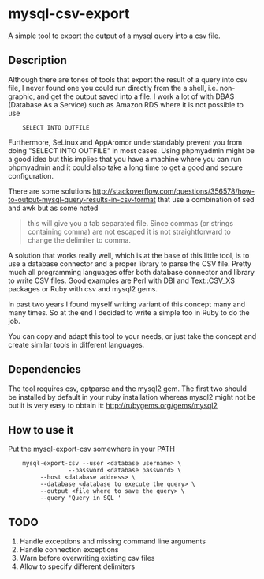 mysql-csv-export
================

A simple tool to export the output of a mysql query into a
csv file.

## Description

Although there are tones of tools that export the result of a query
into csv file, I never found one you could run directly from the
a shell, i.e. non-graphic,  and get the output saved into a file. 
I work a lot of with DBAS (Database As a Service) such as Amazon RDS 
where it is not possible to use 

        SELECT INTO OUTFILE

Furthermore, SeLinux and AppAromor understandably prevent you from 
doing "SELECT INTO OUTFILE" in most cases.
Using phpmyadmin might be a good idea but this implies that you have
a machine where you can run phpmyadmin and it could also take a long
time to get a good and secure configuration. 

There are some solutions
http://stackoverflow.com/questions/356578/how-to-output-mysql-query-results-in-csv-format
that use a combination of sed and awk but as some noted 
> this will give you a tab separated file. Since commas (or strings
> containing comma) are not escaped it is not straightforward to change
> the delimiter to comma.

A solution that works really well, which is at the base of this little
tool, is to use a database connector and a proper library to parse the
CSV file. Pretty much all programming languages offer both database
connector and library to write CSV files. Good examples are Perl with
DBI and Text::CSV_XS packages or Ruby with csv and mysql2 gems.

In past two years I found myself writing variant of this concept many
and many times. So at the end I decided to write a simple too in Ruby 
to do the job. 

You can copy and adapt this tool to your needs, or just take the
concept and create similar tools in different languages.


## Dependencies 

The tool requires csv, optparse and the  mysql2 gem. The first two
should be installed by default in your ruby installation whereas
mysql2 might not be but it is very easy to obtain it: 
http://rubygems.org/gems/mysql2


## How to use it 
Put the mysql-export-csv somewhere in your PATH 

        mysql-export-csv --user <database username> \ 
	                 --password <database password> \
			 --host <database address> \
			 --database <database to execute the query> \
			 --output <file where to save the query> \
			 --query 'Query in SQL ' 
			 

## TODO

1. Handle exceptions and missing command line arguments
2. Handle connection exceptions 
3. Warn before overwriting existing csv files
4. Allow to specify different delimiters 


